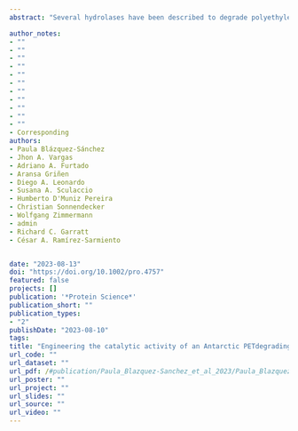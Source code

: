 ```yaml
---
abstract: "Several hydrolases have been described to degrade polyethylene terephthalate (PET) at moderate temperatures ranging from 25°C to 40°C. These mesophilic PET hydrolases (PETases) are less efficient in degrading this plastic polymer than their thermophilic homologs and have, therefore, been the subject of many protein engineering campaigns. However, enhancing their enzymatic activity through rational design or directed evolution poses a formidable challenge due to the need for exploring a large number of mutations. Additionally, evaluating the improvements in both activity and stability requires screening numerous variants, either individually or using high-throughput screening methods. Here, we utilize instead the design of chimeras as a protein engineering strategy to increase the activity and stability of Mors1, an Antarctic PETase active at 25°C. First, we obtained the crystal structure of Mors1 at 1.6 Å resolution, which we used as a scaffold for structure- and sequence-based chimeric design. Then, we designed a Mors1 chimera via loop exchange of a highly divergent active site loop from the thermophilic leaf-branch compost cutinase (LCC) into the equivalent region in Mors1. After restitution of an active site disulfide bond into this chimera, the enzyme exhibited a shift in optimal temperature for activity to 45°C and an increase in fivefold in PET hydrolysis when compared with wild-type Mors1 at 25°C. Our results serve as a proof of concept of the utility of chimeric design to further improve the activity and stability of PETases active at moderate temperatures."

author_notes:
- ""
- ""
- ""
- ""
- ""
- ""
- ""
- ""
- ""
- ""
- ""
- Corresponding
authors:
- Paula Blázquez-Sánchez
- Jhon A. Vargas
- Adriano A. Furtado
- Aransa Griñen
- Diego A. Leonardo
- Susana A. Sculaccio
- Humberto D'Muniz Pereira 
- Christian Sonnendecker
- Wolfgang Zimmermann
- admin
- Richard C. Garratt
- César A. Ramírez-Sarmiento


date: "2023-08-13"
doi: "https://doi.org/10.1002/pro.4757"
featured: false
projects: []
publication: '*Protein Science*'
publication_short: ""
publication_types:
- "2"
publishDate: "2023-08-10"
tags:
title: "Engineering the catalytic activity of an Antarctic PETdegrading enzyme by loop exchange"
url_code: ""
url_dataset: ""
url_pdf: /#publication/Paula_Blazquez-Sanchez_et_al_2023/Paula_Blazquez-Sanchez_et_al_2023.pdf
url_poster: ""
url_project: ""
url_slides: ""
url_source: ""
url_video: ""
---
```


